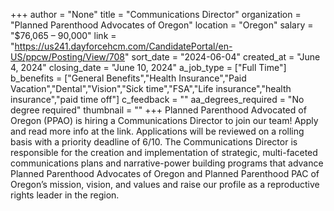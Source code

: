 +++
author = "None"
title = "Communications Director"
organization = "Planned Parenthood Advocates of Oregon"
location = "Oregon"
salary = "$76,065 – 90,000"
link = "https://us241.dayforcehcm.com/CandidatePortal/en-US/ppcw/Posting/View/708"
sort_date = "2024-06-04"
created_at = "June 4, 2024"
closing_date = "June 10, 2024"
a_job_type = ["Full Time"]
b_benefits = ["General Benefits","Health Insurance","Paid Vacation","Dental","Vision","Sick time","FSA","Life insurance","health insurance","paid time off"]
c_feedback = ""
aa_degrees_required = "No degree required"
thumbnail = ""
+++
Planned Parenthood Advocated of Oregon (PPAO) is hiring a Communications Director to join our team! Apply and read more info at the link. Applications will be reviewed on a rolling basis with a priority deadline of 6/10. The Communications Director is responsible for the creation and implementation of strategic, multi-faceted communications plans and narrative-power building programs that advance Planned Parenthood Advocates of Oregon and Planned Parenthood PAC of Oregon’s mission, vision, and values and raise our profile as a reproductive rights leader in the region.